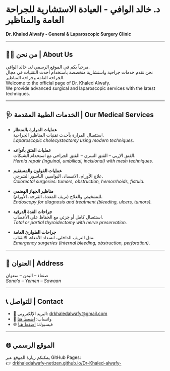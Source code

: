 # د. خالد الوافي - العيادة الاستشارية للجراحة العامة والمناظير  
**Dr. Khaled Alwafy - General & Laparoscopic Surgery Clinic**

---

## 👨‍⚕️ من نحن | About Us
مرحباً بكم في الموقع الرسمي لد. خالد الوافي.  
نحن نقدم خدمات جراحية واستشارية متخصصة باستخدام أحدث التقنيات في مجال الجراحة العامة وجراحة المناظير.  
Welcome to the official page of Dr. Khaled Alwafy.  
We provide advanced surgical and laparoscopic services with the latest techniques.

---

## 🩺 الخدمات الطبية المقدمة | Our Medical Services

- **عمليات المرارة بالمنظار**  
  استئصال المرارة بأحدث تقنيات المناظير الجراحية.  
  *Laparoscopic cholecystectomy using modern techniques.*

- **عمليات الفتق بأنواعه**  
  الفتق الإربي – الفتق السري – الفتق الجراحي مع استخدام الشبكات.  
  *Hernia repair (inguinal, umbilical, incisional) with mesh techniques.*

- **عمليات القولون والمستقيم**  
  علاج الأورام، الانسداد، البواسير، الناسور الشرجي.  
  *Colorectal surgeries: tumors, obstruction, hemorrhoids, fistula.*

- **مناظير الجهاز الهضمي**  
  للتشخيص والعلاج (نزيف المعدة، القرحة، الأورام).  
  *Endoscopy for diagnosis and treatment (bleeding, ulcers, tumors).*

- **جراحات الغدة الدرقية**  
  استئصال كامل أو جزئي مع الحفاظ على الأعصاب.  
  *Total or partial thyroidectomy with nerve preservation.*

- **جراحات الطوارئ العامة**  
  مثل النزيف الداخلي، انسداد الأمعاء، الانثقاب.  
  *Emergency surgeries (internal bleeding, obstruction, perforation).*

---

## 📍 العنوان | Address
صنعاء – اليمن – سعوان  
*Sana’a – Yemen – Sawaan*

---

## 📞 للتواصل | Contact
- 📧 البريد الإلكتروني: drkhaledalwafy@gmail.com  
- 📱 واتساب: [اضغط هنا](https://wa.me/967777353167)  
- 🌐 فيسبوك: [اضغط هنا](https://www.facebook.com/share/1JDYNVgEXi/)  

---

## 🌐 الموقع الرسمي
يمكنكم زيارة الموقع عبر GitHub Pages:  
👉 [drkhaledalwafy-netizen.github.io/Dr-Khaled-alwafy-](https://drkhaledalwafy-netizen.github.io/Dr-Khaled-alwafy-/)
